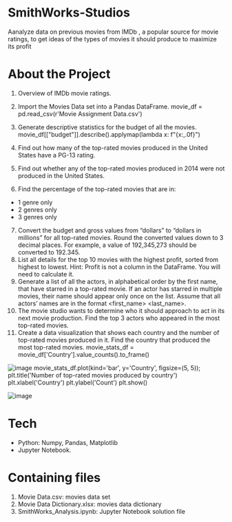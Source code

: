 # SmithWorks-Studios
Aanalyze data on previous movies from IMDb , a popular source for movie ratings, to get ideas of the types of movies it should produce to maximize its profit

# About the Project
1. Overview of IMDb movie ratings.
2. Import the Movies Data set into a Pandas DataFrame.
movie_df = pd.read_csv(r'Movie Assignment Data.csv')

3. Generate descriptive statistics for the budget of all the movies.
movie_df[["budget"]].describe().applymap(lambda x: f"{x:,.0f}")

4. Find out how many of the top-rated movies produced in the United States have a PG-13 rating.
5. Find out whether any of the top-rated movies produced in 2014 were not produced in the United States.
6. Find the percentage of the top-rated movies that are in:
- 1 genre only
- 2 genres only
- 3 genres only
7. Convert the budget and gross values from “dollars” to “dollars in millions” for all top-rated movies. Round the converted values down to 3 decimal places. For example, a value of 192,345,273 should be converted to 192.345.
8. List all details for the top 10 movies with the highest profit, sorted from highest to lowest. Hint: Profit is not a column in the DataFrame. You will need to calculate it.
9. Generate a list of all the actors, in alphabetical order by the first name, that have starred in a top-rated movie. If an actor has starred in multiple movies, their name should appear only once on the list. Assume that all actors’ names are in the format <first_name> <last_name>.
10. The movie studio wants to determine who it should approach to act in its next movie production. Find the top 3 actors who appeared in the most top-rated movies.
11. Create a data visualization that shows each country and the number of top-rated movies produced in it. Find the country that produced the most top-rated movies.
movie_stats_df = movie_df['Country'].value_counts().to_frame()

![image](https://user-images.githubusercontent.com/43742200/224871526-3c8e8a00-7c33-4c0e-bf79-4a87a780272b.png)
movie_stats_df.plot(kind='bar', y='Country', figsize=(5, 5));
plt.title('Number of top-rated movies produced by country')
plt.xlabel('Country')
plt.ylabel('Count')
plt.show()

![image](https://user-images.githubusercontent.com/43742200/224871585-da029c09-2f62-48b4-89c1-368b2e6a3b67.png)


# Tech
- Python: Numpy, Pandas, Matplotlib
- Jupyter Notebook.

# Containing files
1. Movie Data.csv: movies data set
2. Movie Data Dictionary.xlsx: movies data dictionary
3. SmithWorks_Analysis.ipynb: Jupyter Notebook solution file
